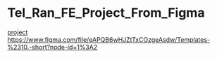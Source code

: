# Tel_Ran_FE_Project_From_Figma
[project](https://svitlanasvit.github.io/Tel_Ran_FE_Project_From_Figma/index.html)
https://www.figma.com/file/eAPQB6wHJZtTxCOzgeAsdw/Templates-%2310.-short?node-id=1%3A2
